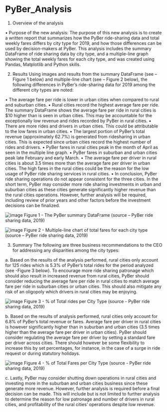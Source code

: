 # PyBer_Analysis
1.	Overview of the analysis

•	Purpose of the new analysis:
The purpose of this new analysis is to create a written report that summarizes how the PyBer ride-sharing data and total weekly fares differs by city type for 2019, and how those differences can be used by decision-makers at PyBer. This analysis includes the summary DataFrame of ride sharing data by city type, and a multiple-line graph showing the total weekly fares for each city type, and was created using Pandas, Matplotlib and Python skills.

2.	Results
Using images and results from the summary DataFrame (see – Figure 1 below) and multiple-line chart (see – Figure 2 below), the following differences in PyBer’s ride-sharing data for 2019 among the different city types are noted:

•	The average fare per ride is lower in urban cities when compared to rural and suburban cities.
•	Rural cities record the highest average fare per ride. The summary DataFrame shows the average fare per ride in rural cities is $10 higher than is seen in urban cities. This may be accountable for the exceptionally low revenue and rides recorded by PyBer in rural cities.
•	There are more rides and drivers in urban cities. This could be attributable to the low fares in urban cities.
•	The largest portion of PyBer’s total revenue (approximately 62.7%) is generated from ridesharing in urban cities. This is expected since urban cities record the highest number of rides and drivers.
•	PyBer fares in rural cities peak in the month of April as seen in the multiple line graph.
•	PyBer fares in suburban and urban cities peak late February and early March.
•	The average fare per driver in rural cities is about 3.5 times more than the average fare per driver in urban cities. The high fares in the rural cities could be the reason for the low usage of PyBer ride sharing services in rural cities.
•	In conclusion, PyBer ride sharing operations do not appear consistent for the three cities. In the short term, PyBer may consider more ride sharing investments in urban and suburban cities as these cities generate significantly higher revenue than the rural cities operations. However, further analysis will be required, including review of prior years and other factors before the investment decisions can be finalized.  


 ![image](https://user-images.githubusercontent.com/79670933/113518823-a69d8800-9556-11eb-89e8-9662d67fbacf.png)
Figure 1 - The PyBer summary DataFrame (source – PyBer ride sharing data, 2019)


![image](https://user-images.githubusercontent.com/79670933/113518918-3e02db00-9557-11eb-9c33-750e5380bad7.png)
Figure 2  - Multiple-line chart of total fares for each city type (source – PyBer ride sharing data, 2019)


3.	Summary
The following are three business recommendations to the CEO for addressing any disparities among the city types:

a.	Based on the results of the analysis performed, rural cities only account for 125 rides which is 5.3% of PyBer’s total rides for the period analyzed (see -Figure 3 below). To encourage more ride sharing patronage which should also result in increased revenue from rural cities, PyBer should consider reducing the average fare per ride in rural cities to match average fare per ride in suburban cities or urban cities. This should also mitigate any risk of an oligopoly which drivers in rural cities may be enjoying.

 ![image](https://user-images.githubusercontent.com/79670933/113518936-54a93200-9557-11eb-8d04-66a5614e51be.png)
Figure 3 - % of Total rides per City Type (source - PyBer ride sharing data, 2019)

b.	Based on the results of analysis performed, rural cities only account for 6.8% of PyBer’s total revenue or fares. Average fare per driver in rural cities is however significantly higher than in suburban and urban cities (3.5 times higher than the average fare per driver in urban cities). PyBer should consider regulating the average fare per driver by setting a standard fare per driver across cities. There should however be some flexibility to increase this by set percentages, for instance, in the case of a surge in ride request or during statutory holidays.

 ![image](https://user-images.githubusercontent.com/79670933/113518945-638fe480-9557-11eb-94c4-19d085220d16.png)
Figure 4 - % of Total Fares per City Type (source - PyBer ride sharing data, 2019)

c.	Lastly, PyBer may consider shutting down operations in rural cities and investing more in the suburban and urban cities business since these generate more revenue. However, further analysis is required before a final decision can be made. This will include but is not limited to further analysis to determine the reason for low patronage and number of drivers in rural cities, and profitability of the rural cities’ operations despite low revenue. 
